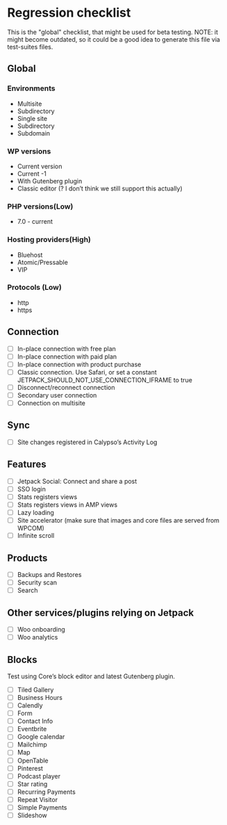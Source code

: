 # Regression checklist
This is the "global" checklist, that might be used for beta testing.
NOTE: it might become outdated, so it could be a good idea to generate this file via test-suites files.

## Global

### Environments

- Multisite
- Subdirectory
- Single site
- Subdirectory
- Subdomain

### WP versions

- Current version
- Current -1
- With Gutenberg plugin
- Classic editor (? I don’t think we still support this actually)

### PHP versions(Low)

- 7.0 - current

### Hosting providers(High)

- Bluehost
- Atomic/Pressable
- VIP

### Protocols (Low)

- http
- https

## Connection

- [ ] In-place connection with free plan
- [ ] In-place connection with paid plan
- [ ] In-place connection with product purchase
- [ ] Classic connection. Use Safari, or set a constant JETPACK_SHOULD_NOT_USE_CONNECTION_IFRAME to true
- [ ] Disconnect/reconnect connection
- [ ] Secondary user connection
- [ ] Connection on multisite

## Sync

- [ ] Site changes registered in Calypso’s Activity Log

## Features

- [ ] Jetpack Social: Connect and share a post
- [ ] SSO login
- [ ] Stats registers views
- [ ] Stats registers views in AMP views
- [ ] Lazy loading
- [ ] Site accelerator (make sure that images and core files are served from WPCOM)
- [ ] Infinite scroll

## Products

- [ ] Backups and Restores
- [ ] Security scan
- [ ] Search

## Other services/plugins relying on Jetpack

- [ ] Woo onboarding
- [ ] Woo analytics

## Blocks

Test using Core’s block editor and latest Gutenberg plugin.

- [ ] Tiled Gallery
- [ ] Business Hours
- [ ] Calendly
- [ ] Form
- [ ] Contact Info
- [ ] Eventbrite
- [ ] Google calendar
- [ ] Mailchimp
- [ ] Map
- [ ] OpenTable
- [ ] Pinterest
- [ ] Podcast player
- [ ] Star rating
- [ ] Recurring Payments
- [ ] Repeat Visitor
- [ ] Simple Payments
- [ ] Slideshow
